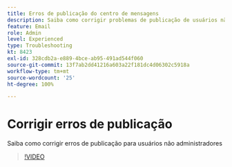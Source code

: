 ```yaml
---
title: Erros de publicação do centro de mensagens
description: Saiba como corrigir problemas de publicação de usuários não administradores
feature: Email
role: Admin
level: Experienced
type: Troubleshooting
kt: 8423
exl-id: 328cdb2a-e889-4bce-ab95-491ad544f060
source-git-commit: 13f7ab2dd41216a603a22f181dc4d06302c5918a
workflow-type: tm+mt
source-wordcount: '25'
ht-degree: 100%

---
```


# Corrigir erros de publicação

Saiba como corrigir erros de publicação para usuários não administradores

>[!VIDEO](https://video.tv.adobe.com/v/335979?quality=12&learn=on)
